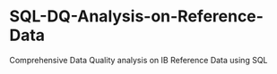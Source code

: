 # SQL-DQ-Analysis-on-Reference-Data
Comprehensive Data Quality analysis on IB Reference Data using SQL
